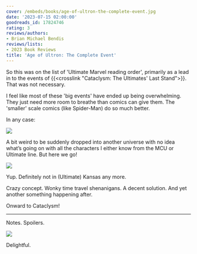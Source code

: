 ```yaml
---
cover: /embeds/books/age-of-ultron-the-complete-event.jpg
date: '2023-07-15 02:00:00'
goodreads_id: 17824746
rating: 3
reviews/authors:
- Brian Michael Bendis
reviews/lists:
- 2023 Book Reviews
title: 'Age of Ultron: The Complete Event'
---
```

So this was on the list of 'Ultimate Marvel reading order', primarily as a lead in to the events of {{<crosslink "Cataclysm: The Ultimates' Last Stand">}}. That was not necessary. 

I feel like most of these 'big events' have ended up being overwhelming. They just need more room to breathe than comics can give them. The 'smaller' scale comics (like Spider-Man) do so much better. 

In any case:

![](/embeds/books/attachments/age-of-ultron-textbundle-f8d500.png)

A bit weird to be suddenly dropped into another universe with no idea what’s going on with all the characters I either know from the MCU or Ultimate line. But here we go!

![](/embeds/books/attachments/age-of-ultron-textbundle-7edd25.png)

Yup. Definitely not in (Ultimate) Kansas any more. 

Crazy concept. Wonky time travel shenanigans. A decent solution. And yet another something happening after. 

Onward to Cataclysm!

<!--more-->

---



Notes. Spoilers. 

![](/embeds/books/attachments/age-of-ultron-textbundle-def394.png)

Delightful. 
